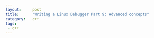 ```yaml
---
layout:     post
title:      "Writing a Linux Debugger Part 9: Advanced concepts"
category:   c++
tags:
 - c++
---
```


